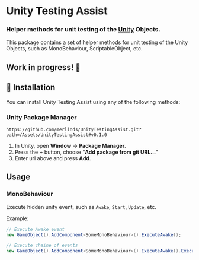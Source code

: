 ﻿# Unity Testing Assist

### Helper methods for unit testing of the <a href="https://unity.com/">Unity</a> Objects.

This package contains a set of helper methods for unit testing of the Unity Objects, such as MonoBehaviour, ScriptableObject, etc.

## Work in progress! 👷

[comment]: <> (Finish description)

## 💾 Installation
You can install Unity Testing Assist using any of the following methods:

### Unity Package Manager
```
https://github.com/merlinds/UnityTestingAssist.git?path=/Assets/UnityTestingAssist#v0.1.0
```

1. In Unity, open **Window** → **Package Manager**.
2. Press the **+** button, choose "**Add package from git URL...**"
3. Enter url above and press **Add**.

[comment]: <> (Add other installation methods)

## Usage

### MonoBehaviour

Execute hidden unity event, such as `Awake`, `Start`, `Update`, etc.

Example:
```csharp
// Execute Awake event
new GameObject().AddComponent<SomeMonoBehaviour>().ExecuteAwake();

// Execute chaine of events
new GameObject().AddComponent<SomeMonoBehaviour>().ExecuteAwake().ExecuteStart().ExecuteUpdate();
```


